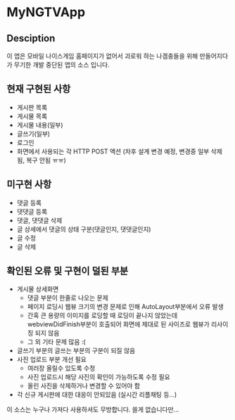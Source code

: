 # MyNGTVApp
##  Desciption 
이 앱은 모바일 나이스게임 홈페이지가 없어서 괴로워 하는 나겜충들을 위해 만들어지다가 무기한 개발 중단된 앱의 소스 입니다.

## 현재 구현된 사항 
- 게시판 목록
- 게시물 목록
- 게시물 내용(일부)
- 글쓰기(일부)
- 로그인
- 화면에서 사용되는 각 HTTP POST 액션 (차후 설계 변경 예정, 변경중 일부 삭제됨, 복구 안됨 ㅠㅠ)

## 미구현 사항
- 댓글 등록
- 댓댓글 등록 
- 댓글, 댓댓글 삭제 
- 글 상세에서 댓글의 상태 구분(댓글인지, 댓댓글인지)
- 글 수정 
- 글 삭제 

## 확인된 오류 및 구현이 덜된 부분
- 게시물 상세화면
	- 댓글 부분이 한줄로 나오는 문제
	- 페이지 로딩시 웹뷰 크기의 변경 문제로 인해 AutoLayout부분에서 오류 발생
	- 간혹 큰 용량의 이미지를 로딩할 때 로딩이 끝나지 않았는데 webviewDidFinish부분이 호출되어 화면에 제대로 된 사이즈로 웹뷰가 리사이징 되지 않음
	- 그 외 기타 문제 많음 :(
- 글쓰기 부분의 글쓰는 부분의 구분이 되질 않음 
- 사진 업로드 부분 개선 필요
	- 여러장 올릴수 있도록 수정 
	- 사진 업로드시 해당 사진의 확인이 가능하도록 수정 필요 
	- 올린 사진을 삭제하거나 변경할 수 있어야 함
- 각 신규 게시판에 대한 대응이 안되있음 (실시간 리플채팅 등...)

이 소스는 누구나 가져다 사용하셔도 무방합니다.  쓸게 없습니다만...
